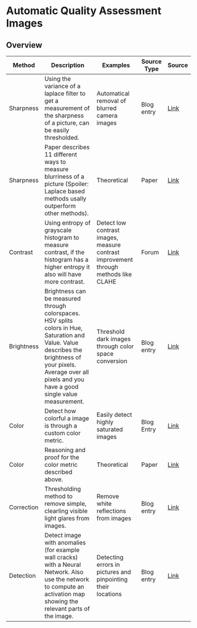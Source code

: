 # Automatic Quality Assessment Images

## Overview

| Method | Description | Examples | Source Type | Source |
|--------|-------------|----------|-------------|--------|
| Sharpness | Using the variance of a laplace filter to get a measurement of the sharpness of a picture, can be easily thresholded. | Automatical removal of blurred camera images | Blog entry | [Link](https://www.pyimagesearch.com/2015/09/07/blur-detection-with-opencv/) |
| Sharpness | Paper describes 11 different ways to measure blurriness of a picture (Spoiler: Laplace based methods usally outperform other methods). | Theoretical | Paper | [Link](https://drive.google.com/open?id=0B1DEg5ii4MOPTnI2aU9IMGNxTEE) |
| Contrast | Using entropy of grayscale histogram to measure contrast, if the histogram has a higher entropy it also will have more contrast. | Detect low contrast images, measure contrast improvement through methods like CLAHE | Forum | [Link](https://stackoverflow.com/questions/13397394/how-to-measure-contrast-in-opencv-visual-c) |
| Brightness | Brightness can be measured through colorspaces. HSV splits colors in Hue, Saturation and Value. Value describes the brightness of your pixels. Average over all pixels and you have a good single value measurement. | Threshold dark images through color space conversion | Blog entry | [Link](https://www.learnopencv.com/color-spaces-in-opencv-cpp-python/) |
| Color | Detect how colorful a image is through a custom color metric. | Easily detect highly saturated images | Blog Entry | [Link](https://www.pyimagesearch.com/2017/06/05/computing-image-colorfulness-with-opencv-and-python/) |
| Color | Reasoning and proof for the color metric described above. | Theoretical | Paper | [Link](https://infoscience.epfl.ch/record/33994/files/HaslerS03.pdf) |
| Correction | Thresholding method to remove simple, clearling visible light glares from images. | Remove white reflections from images | Blog entry | [Link](https://towardsdatascience.com/anomaly-detection-in-images-777534980aeb) |
| Detection | Detect image with anomalies (for example wall cracks) with a Neural Network. Also use the network to compute an activation map showing the relevant parts of the image. | Detecting errors in pictures and pinpointing their locations | Blog entry | [Link](https://towardsdatascience.com/anomaly-detection-in-images-777534980aeb) |



